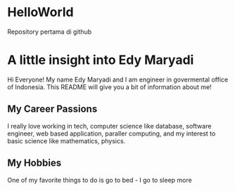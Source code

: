 # HelloWorld
Repository pertama di github

# A little insight into Edy Maryadi
Hi Everyone! My name Edy Maryadi and I am engineer in govermental office of Indonesia. This README will give you a bit of information about me!

## My Career Passions
I really love working in tech, computer science like database, software engineer, web based application, paraller computing, and my interest to basic science like mathematics, physics.

## My Hobbies
One of my favorite things to do is go to bed - I go to sleep more
